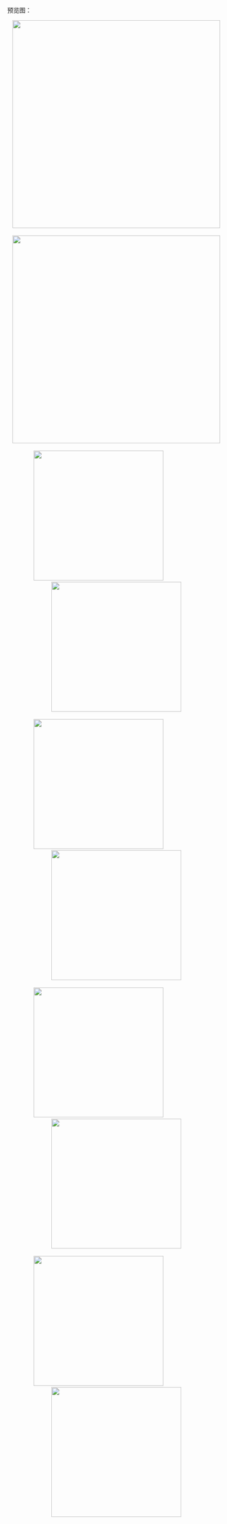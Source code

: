 预览图：<br>
<div align="center">
<img src="https://github.com/taoyimin/ACGN/raw/master/pic/pic1.png" width="480"/>
&nbsp;&nbsp;&nbsp;&nbsp;&nbsp;&nbsp;&nbsp;&nbsp;&nbsp;&nbsp;&nbsp;&nbsp;&nbsp;&nbsp;&nbsp;&nbsp;&nbsp;&nbsp;&nbsp;&nbsp;
<img src="https://github.com/taoyimin/ACGN/raw/master/pic/pic2.png" width="480"/>
</div>
<br>
<div align="center">
<img src="https://github.com/taoyimin/ACGN/raw/master/pic/pic3.png" width="300"/>
&nbsp;&nbsp;&nbsp;&nbsp;&nbsp;&nbsp;&nbsp;&nbsp;&nbsp;&nbsp;&nbsp;&nbsp;&nbsp;&nbsp;&nbsp;&nbsp;&nbsp;&nbsp;&nbsp;&nbsp;
<img src="https://github.com/taoyimin/ACGN/raw/master/pic/pic4.png" width="300"/>
</div>
<br>
<div align="center">
<img src="https://github.com/taoyimin/ACGN/raw/master/pic/pic5.png" width="300"/>
&nbsp;&nbsp;&nbsp;&nbsp;&nbsp;&nbsp;&nbsp;&nbsp;&nbsp;&nbsp;&nbsp;&nbsp;&nbsp;&nbsp;&nbsp;&nbsp;&nbsp;&nbsp;&nbsp;&nbsp;
<img src="https://github.com/taoyimin/ACGN/raw/master/pic/pic6.png" width="300"/>
</div>
<br>
<div align="center">
<img src="https://github.com/taoyimin/ACGN/raw/master/pic/pic7.png" width="300"/>
&nbsp;&nbsp;&nbsp;&nbsp;&nbsp;&nbsp;&nbsp;&nbsp;&nbsp;&nbsp;&nbsp;&nbsp;&nbsp;&nbsp;&nbsp;&nbsp;&nbsp;&nbsp;&nbsp;&nbsp;
<img src="https://github.com/taoyimin/ACGN/raw/master/pic/pic8.png" width="300"/>
</div>
<br>
<div align="center">
<img src="https://github.com/taoyimin/ACGN/raw/master/pic/pic9.png" width="300"/>
&nbsp;&nbsp;&nbsp;&nbsp;&nbsp;&nbsp;&nbsp;&nbsp;&nbsp;&nbsp;&nbsp;&nbsp;&nbsp;&nbsp;&nbsp;&nbsp;&nbsp;&nbsp;&nbsp;&nbsp;
<img src="https://github.com/taoyimin/ACGN/raw/master/pic/pic10.png" width="300"/>
</div>
